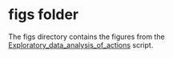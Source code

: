 # figs folder

The figs directory contains the figures from the [Exploratory_data_analysis_of_actions](doc/Exploratory_data_analysis_of_actions.ipynb) script.